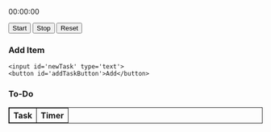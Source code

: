 <html>
<style>
  .table {
    border:1px solid;
  }
  .cell {
    border:1px solid;
  }
</style>

<div id="stopwatch">
  <p id="time">00:00:00</p>
  <button onclick="start()">Start</button>
  <button onclick="stop()">Stop</button>
  <button onclick="reset()">Reset</button>
</div>
<div class='container'>
    
<h3> Add Item </h3>

    <input id='newTask' type='text'>
    <button id='addTaskButton'>Add</button>
    
<h3> To-Do </h3>
        <table class="table" id="toDo">
          <tr>
            <th class="cell" style="text-align: center">Task</th>
            <th class="cell" style="text-align: center">Timer</th>
          </tr>
        </table>
</div>


<script>
let time = 0;
let interval;
function start() { interval = setInterval(() => {time++; displayTime();}, 1000);}
function stop() {
  clearInterval(interval);
}
function reset() {
  stop();
  time = 0;
  displayTime();
}
function displayTime() {
  const minutes = Math.floor(time / 60);
  const seconds = time % 60;
  document.getElementById('time').innerHTML = `${minutes}:${seconds}`;
}

var taskInput = document.getElementById('newTask');
var addTaskButton = document.getElementById('addTaskButton');
var completedTask = document.getElementById('completedTasks');
var incompleteTasks = document.getElementById('toDo');

var addTask = function () {
    var text = taskInput.value;
    var table = document.createElement('tr');
    table.innerHTML = "<th class='cell'>" + text + "</th>";
    incompleteTasks.appendChild(table);
}

addTaskButton.onclick = addTask;

</script>




<!-- <!DOCTYPE html>
<html>
  <head>
    <title>Stopwatch</title>
  </head>
  <body>
    <div id="stopwatch">
      <p id="time">00:00:00</p>
      <button id="start-stop-btn">Start</button>
      <button id="lap-btn">Lap</button>
    </div>
    <ul id="laps"></ul>
    
<style>
      #stopwatch {
        display: flex;
        align-items: center;
        justify-content: space-between;
      }
      
      #time {
        font-size: 2em;
        margin: 0;
      }
      
    </style>
     -->
<!-- <script>
      const stopwatch = document.querySelector("#stopwatch");
      const time = document.querySelector("#time");
      const startStopBtn = document.querySelector("#start-stop-btn");
      
      let isRunning = false;
      let interval;
      let elapsedTime = 0;
      let lapTime = 0;
      
      function startStop() {
        if (isRunning) {
          clearInterval(interval);
          isRunning = false;
          lapTime = 0;
          startStopBtn.textContent = "Start";
        } else {
          interval = setInterval(updateTime, 10);
          isRunning = true;
          startStopBtn.textContent = "Stop";
        }
      } -->
      
      
